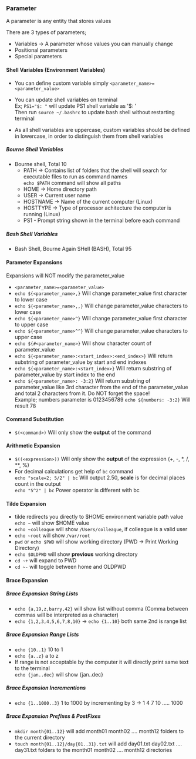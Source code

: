 ### Parameter

A parameter is any entity that stores values

There are 3 types of parameters;
- Variables -> A parameter whose values you can manually change
- Positional parameters
- Special parameters

#### Shell Variables (Environment Variables)

- You can define custom variable simply ```<parameter_name>=<parameter_value>```
- You can update shell variables on terminal <br>
Ex; ```PS1="$: "``` will update PS1 shell variable as '$: ' <br>
Then run ```source ~/.bashrc``` to update bash shell without restarting terminal

- As all shell variables are uppercase, custom variables should be defined in lowercase, in order to distinguish them from shell variables

##### Bourne Shell Variables
- Bourne shell, Total 10
  - PATH -> Contains list of folders that the shell will search for executable files to run as command names <br>
  ```echo $PATH``` command will show all paths
  - HOME -> Home directory path
  - USER -> Current user name
  - HOSTNAME -> Name of the current computer (Linux)
  - HOSTTYPE -> Type of processor achitecture the computer is running (Linux)
  - PS1 - Prompt string shown in the terminal before each command

##### Bash Shell Variables 
- Bash Shell, Bourne Again SHell (BASH), Total 95

#### Parameter Expansions

Expansions will NOT modify the parameter_value

- ```<parameter_name>=<parameter_value>```
- ```echo ${<parameter_name>,}``` Will change parameter_value first character to lower case
- ```echo ${<parameter_name>,,}``` Will change parameter_value characters to lower case
- ```echo ${<parameter_name>^}``` Will change parameter_value first character to upper case
- ```echo ${<parameter_name>^^}``` Will change parameter_value characters to upper case
- ```echo ${#<parameter_name>}``` Will show character count of parameter_value
- ```echo ${<parameter_name>:<start_index>:<end_index>}``` Will return substring of parameter_value by start and end indexes
- ```echo ${<parameter_name>:<start_index>}``` Will return substring of parameter_value by start index to the end
- ```echo ${<parameter_name>: -3:2}``` Will return substring of parameter_value like 3rd character from the end of the parameter_value and total 2 characters from it. Do NOT forget the space! <br>
Example; numbers parameter is 0123456789 ```echo ${numbers: -3:2}``` Will result 78

#### Command Substitution

- ```$(<command>)``` Will only show the **output** of the command

#### Arithmetic Expansion

- ```$((<expression>))``` Will only show the **output** of the expression (+, -, *, /, **, %)
- For decimal calculations get help of ```bc``` command <br>
```echo "scale=2; 5/2" | bc``` Will output 2.50, **scale** is for decimal places count in the output <br>
```echo "5^2" | bc``` Power operator is different with bc

#### Tilde Expansion

- tilde redirects you directly to $HOME environment variable path value ```echo ~``` will show $HOME value
- ```echo ~colleague``` will show ```/Users/colleague```, if colleague is a valid user
- ```echo ~root``` will show ```/var/root```
- ```pwd``` or ```echo $PWD``` will show working directory (PWD -> Print Working Directory)
- ```echo $OLDPWD``` will show **previous** working directory
- ```cd ~+``` will expand to PWD
- ```cd ~-``` will toggle between home and OLDPWD

#### Brace Expansion

##### Brace Expansion String Lists

- ```echo {a,19,z,barry,42}``` will show list without comma (Comma between commas will be interpreted as a character)
- ```echo {1,2,3,4,5,6,7,8,10}``` -> ```echo {1..10}``` both same 2nd is range list

##### Brace Expansion Range Lists

- ```echo {10..1}``` 10 to 1
- ```echo {a..z}``` a to z
- If range is not acceptable by the computer it will directly print same text to the terminal <br>
```echo {jan..dec}``` will show {jan..dec}

##### Brace Expansion Incrementions

- ```echo {1..1000..3}``` 1 to 1000 by incrementing by 3 -> 1 4 7 10 ..... 1000

##### Brace Expansion Prefixes & PostFixes

- ```mkdir month{01..12}``` will add month01 month02 .... month12 folders to the current directory
- ```touch month{01..12}/day{01..31}.txt``` will add day01.txt day02.txt .... day31.txt folders to the month01 month02 .... month12 directories
